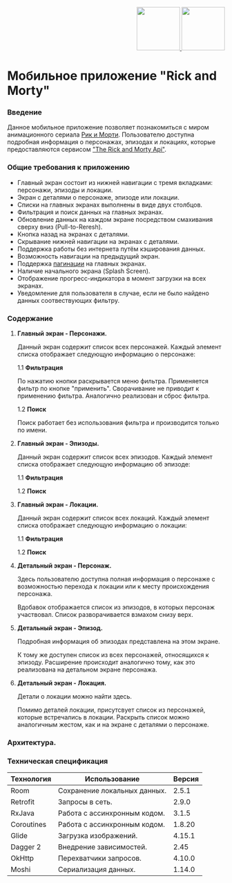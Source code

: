 <p align="right">
  <a href="../master/README.ru-RU.md">
    <img src="../master/docs/icons/russian.png" width="100"/>
  </a>
  <a href="../master/README.md">
    <img src="../master/docs/icons/english.png" width="100"/>
  </a>
</p>

# Мобильное приложение "Rick and Morty" 



### Введение
Данное мобильное приложение позволяет познакомиться с миром анимационного сериала [Рик и Морти](https://rick-i-morty.online/).
Пользователю доступна подробная информация о персонажах, эпизодах и локациях, которые предоставляются сервисом ["The Rick and Morty Api"](https://rickandmortyapi.com/).

### Общие требования к приложению

* Главный экран состоит из нижней навигации с тремя вкладками: персонажи, эпизоды и локации.
* Экран с деталями о персонаже, эпизоде или локации.
* Списки на главных экранах выполнены в виде двух столбцов.
* Фильтрация и поиск данных на главных экранах.
* Обновление данных на каждом экране посредством смахивания сверху вниз (Pull-to-Reresh).
* Кнопка назад на экранах с деталями.
* Скрывание нижней навигации на экранах с деталями.
* Поддержка работы без интернета путём кэширования данных.
* Возможность навигации на предыдущий экран.
* Поддержка [пагинации](https://ru.wikipedia.org/wiki/%D0%9F%D0%B0%D0%B3%D0%B8%D0%BD%D0%B0%D1%86%D0%B8%D1%8F) на главных экранах.
* Наличие начального экрана (Splash Screen).
* Отображение прогресс-индикатора в момент загрузки на всех экранах. 
* Уведомление для пользователя в случае, если не было найдено данных соотвествующих фильтру. 

### Содержание 

1) **Главный экран - Персонажи.** 

    Данный экран содержит список всех персонажей. Каждый элемент списка отображает следующую информацию о персонаже:
 
    1.1 **Фильтрация** 

    По нажатию кнопки раскрывается меню фильтра. Применяется фильтр по кнопке "применить". Сворачивание не приводит к применению фильтра. Аналогично реализован и сброс фильтра. 

    1.2 **Поиск** 

    Поиск работает без использования фильтра и производится только по имени. 
    

2) **Главный экран - Эпизоды.**

    Данный экран содержит список всех эпизодов.  Каждый элемент списка отображает следующую информацию об эпизоде: 
    
    1.1 **Фильтрация**

    1.2 **Поиск**

3) **Главный экран - Локации.**

    Данный экран содержит список всех локаций. Каждый элемент списка отображает следующую информацию о локации: 
    
    1.1 **Фильтрация**

    1.2 **Поиск**


4) **Детальный экран - Персонаж.**
    
    Здесь пользователю доступна полная информация о персонаже с возможностью перехода к локации или к месту происхождения персонажа.

    Вдобавок отображается список из эпизодов, в которых персонаж участвовал. Список разворачивается взмахом снизу верх.
    
5) **Детальный экран - Эпизод.**

    Подробная информация об эпизодах представлена на этом экране. 

    К тому же доступен список из всех персонажей, относящихся к эпизоду. Расширение происходит аналогично тому, как это реализована на детальном экране персонажа.

6) **Детальный экран - Локация.**

    Детали о локации можно найти здесь.

    Помимо деталей локации, присутсвует список из персонажей, которые встречались в локации. Раскрыть список можно аналогичным жестом, как и на экране с деталями о персонаже. 

### Архитектура. 


### Техническая спецификация

| Технология  | Использование | Версия |
| ------------- | ------------- | ------------- |
| Room  | Сохранение локальных данных.  | 2.5.1 |
| Retrofit | Запросы в сеть.  | 2.9.0 |
| RxJava | Работа с ассинхронным кодом.  | 3.1.5 |
| Coroutines | Работа с ассинхронным кодом.  | 1.8.20 |
| Glide | Загрузка изображений.  | 4.15.1 |
| Dagger 2 | Внедрение зависимостей.  | 2.45 |
| OkHttp | Перехватчики запросов.  | 4.10.0 |
| Moshi | Сериализация данных.  | 1.14.0 |








